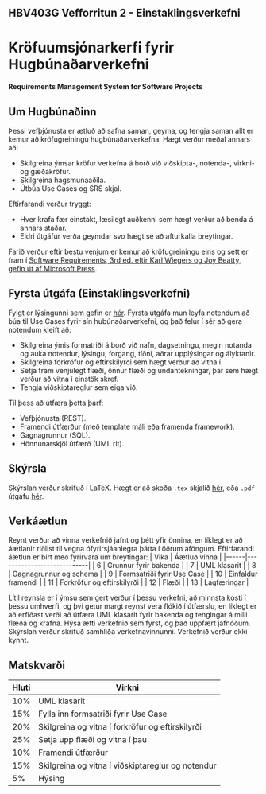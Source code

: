 ## HBV403G Vefforritun 2 - Einstaklingsverkefni
# Kröfuumsjónarkerfi fyrir Hugbúnaðarverkefni
#### Requirements Management System for Software Projects

## Um Hugbúnaðinn
Þessi vefþjónusta er ætluð að safna saman, geyma, og tengja saman allt er kemur að kröfugreiningu hugbúnaðarverkefna. Hægt verður meðal annars að:
 * Skilgreina ýmsar kröfur verkefna á borð við viðskipta-, notenda-, virkni- og gæðakröfur.
 * Skilgreina hagsmunaaðila.
 * Útbúa Use Cases og SRS skjal.

Eftirfarandi verður tryggt:
 * Hver krafa fær einstakt, læsilegt auðkenni sem hægt verður að benda á annars staðar.
 * Eldri útgáfur verða geymdar svo hægt sé að afturkalla breytingar.

 Farið verður eftir bestu venjum er kemur að kröfugreiningu eins og sett er fram í [Software Requirements, 3rd ed. eftir Karl Wiegers og Joy Beatty, gefin út af Microsoft Press](https://www.processimpact.com/pubs.html#SR3E).

## Fyrsta útgáfa (Einstaklingsverkefni)
Fylgt er lýsingunni sem gefin er [hér](projectDesc.md).
Fyrsta útgáfa mun leyfa notendum að búa til Use Cases fyrir sín hubúnaðarverkefni, og það felur í sér að gera notendum kleift að:
 * Skilgreina ýmis formatriði á borð við nafn, dagsetningu, megin notanda og auka notendur, lýsingu, forgang, tíðni, aðrar upplýsingar og ályktanir.
 * Skilgreina forkröfur og eftirskilyrði sem hægt verður að vitna í.
 * Setja fram venjulegt flæði, önnur flæði og undantekningar, þar sem hægt verður að vitna í einstök skref.
 * Tengja viðskiptareglur sem eiga við.

 Til þess að útfæra þetta þarf:
 - Vefþjónusta (REST).
 - Framendi útfærður (með template máli eða framenda framework).
 - Gagnagrunnur (SQL).
 - Hönnunarskjöl útfærð (UML rit).

 ## Skýrsla
 Skýrslan verður skrifuð í LaTeX. Hægt er að skoða `.tex` skjalið [hér](report/ProjectReport.tex), eða `.pdf` útgáfu [hér](report/ProjectReport.pdf).

 ## Verkáætlun
 Reynt verður að vinna verkefnið jafnt og þétt yfir önnina, en líklegt er að áætlanir riðlist til vegna ófyrirsjáanlegra þátta í öðrum áföngum. Eftirfarandi áætlun er birt með fyrirvara um breytingar:
| Vika | Áætluð vinna               |
|------|----------------------------|
| 6    | Grunnur fyrir bakenda      |
| 7    | UML klasarit               |
| 8    | Gagnagrunnur og schema     |
| 9    | Formsatriði fyrir Use Case |
| 10   | Einfaldur framendi         |
| 11   | Forkröfur og eftirskilyrði |
| 12   | Flæði                      |
| 13   | Lagfæringar                |

Lítil reynsla er í ýmsu sem gert verður í þessu verkefni, að minnsta kosti í þessu umhverfi, og því getur margt reynst vera flókið í útfærslu, en líklegt er að erfiðast verði að útfæra UML klasarit fyrir bakenda og tengingar á milli flæða og krafna. Hýsa ætti verkefnið sem fyrst, og það uppfært jafnóðum. Skýrslan verður skrifuð samhliða verkefnavinnunni. Verkefnið verður ekki kynnt.

## Matskvarði
| Hluti | Virkni                                            |
|-------|---------------------------------------------------|
| 10%   | UML klasarit                                      |
| 15%   | Fylla inn formsatriði fyrir Use Case              |
| 20%   | Skilgreina og vitna í forkröfur og eftirskilyrði  |
| 25%   | Setja upp flæði og vitna í þau                    |
| 10%   | Framendi útfærður                                 |
| 15%   | Skilgreina og vitna í viðskiptareglur og notendur |
| 5%    | Hýsing                                            |
